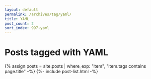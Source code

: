 ```yaml
---
layout: default
permalink: /archives/tag/yaml/
title: YAML
post_count: 2
sort_index: 997-yaml
---
```

<h1 class="page-heading">Posts tagged with YAML</h1>
{% assign posts = site.posts | where_exp: "item", "item.tags contains page.title" -%}
{%- include post-list.html -%}
